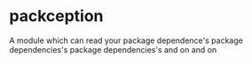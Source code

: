 # packception
A module which can read your package dependence's package dependencies's package dependencies's and on and on
